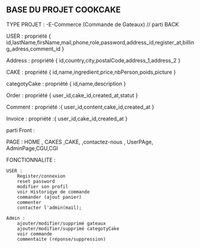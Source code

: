 ## BASE DU PROJET COOKCAKE


TYPE PROJET : -E-Commerce (Commande de Gateaux)
// parti BACK 

USER : 
    propriété {
        id,lastName,firsName,mail,phone,role,password,address_id,register_at,billing_adress,comment_id
    }


Address : 
    propriété {
        id,country,city,postalCode,address_1,address_2
    }


CAKE : 
    propriété {
        id,name,ingredient,price,nbPerson,poids,picture
    }

categotyCake : 
    propriété {
        id,name,description
    }

Order : 
    propriété {
        user_id,cake_id,created_at,statut
    }

Comment : 
    propriété :{
        user_id,content,cake_id,created_at
    }

Invoice : 
    propriété :{
        user_id,cake_id,created_at
    }


parti Front : 

PAGE : HOME , CAKES ,CAKE, ,contactez-nous , UserPAge, AdminPage,CGU,CGI

FONCTIONNALITE : 

    USER : 
        Register/connexion
        reset password 
        modifier son profil
        voir Historiqye de commande
        commander (ajout panier)
        commenter
        contacter l'admin(mail);

    Admin : 
        ajouter/modifier/supprimé gateaux
        ajouter/modifier/supprimé categotyCake
        voir commande 
        commentaite (réponse/suppression)   